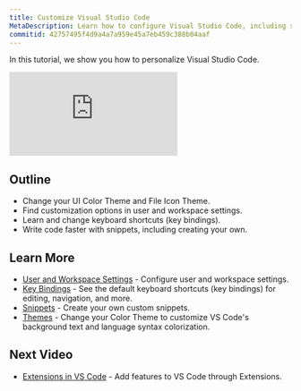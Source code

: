 ```yaml
---
title: Customize Visual Studio Code
MetaDescription: Learn how to configure Visual Studio Code, including settings, keybindings, and snippets
commitid: 42757495f4d9a4a7a959e45a7eb459c388b04aaf
---
```


In this tutorial, we show you how to personalize Visual Studio Code.

<div class="introvideos-youtube"><iframe src="https://www.youtube.com/embed/4wVF4w_53hs?rel=0&amp;disablekb=0&amp;modestbranding=1&amp;showinfo=0" frameborder="0" allowfullscreen></iframe></div>

## Outline

* Change your UI Color Theme and File Icon Theme.
* Find customization options in user and workspace settings.
* Learn and change keyboard shortcuts (key bindings).
* Write code faster with snippets, including creating your own.

## Learn More

* [User and Workspace Settings](/docs/getstarted/settings.md) - Configure user and workspace settings.
* [Key Bindings](/docs/getstarted/keybindings.md) - See the default keyboard shortcuts (key bindings) for editing, navigation, and more.
* [Snippets](/docs/userguide/userdefinedsnippets.md) - Create your own custom snippets.
* [Themes](/docs/getstarted/themes.md) - Change your Color Theme to customize VS Code's background text and language syntax colorization.

## Next Video

* [Extensions in VS Code](/docs/introvideos/extend.md) - Add features to VS Code through Extensions.
